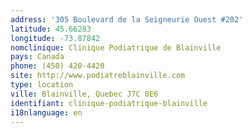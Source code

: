 ```yaml
---
address: '305 Boulevard de la Seigneurie Ouest #202'
latitude: 45.66283
longitude: -73.87842
nomclinique: Clinique Podiatrique de Blainville
pays: Canada
phone: (450) 420-4420
site: http://www.podiatreblainville.com
type: location
ville: Blainville, Quebec J7C 0E6
identifiant: clinique-podiatrique-blainville
i18nlanguage: en
---
```



